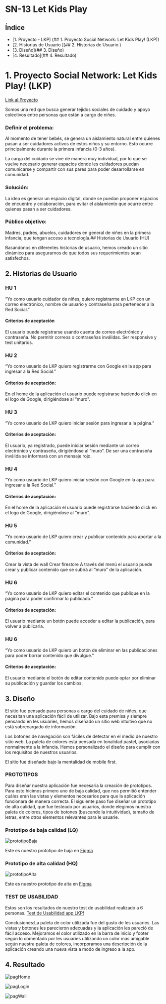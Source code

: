 # SN-13 Let Kids Play

## Índice

* [1. Proyecto - LKP] (## 1. Proyecto  Social Network: Let Kids Play! (LKP))
* [2. Historias de Usuario ](## 2. Historias de Usuario )
* [3. Diseño](## 3. Diseño)
* [4. Resultado](## 4. Resultado)

# 1. Proyecto  Social Network: Let Kids Play! (LKP)

[Link al Proyecto](https://katk4tkat.github.io/DEV006-social-network/src/index.html)

Somos una red que busca generar tejidos sociales de cuidado y apoyo colectivos entre personas que están a cargo de niñes. 

### Definir el problema:
Al momento de tener bebés, se genera un aislamiento natural entre quienes pasan a ser cuidadores activos de estos niños y su entorno. Esto ocurre principalmente durante la primera infancia (0-3 años). 

La carga del cuidado se vive de manera muy individual, por lo que se vuelve necesario generar espacios donde les cuidadores puedan comunicarse y compartir con sus pares para poder desarrollarse en comunidad. 

### Solución: 
La idea es generar un espacio digital, donde se puedan proponer espacios de encuentro y colaboración, para evitar el aislamiento que ocurre entre quienes pasan a ser cuidadores. 

### Público objetivo: 
Madres, padres, abuelos, cuidadores en general de niñes en la primera infancia, que tengan acceso a tecnología.## Historias de Usuario (HU)

Basándonos en diferentes historias de usuario, hemos creado un sitio dinámico para asegurarnos de que todos sus requerimientos sean satisfechos. 

## 2. Historias de Usuario 

### HU 1

“Yo como usuario cuidador de niñes, quiero registrarme en LKP con un correo electrónico, nombre de usuario y contraseña para pertenecer a la Red Social.”

#### Criterios de aceptación
El usuario puede registrarse usando cuenta de correo electrónico y contraseña.
No permitir correos o contraseñas inválidas.
Ser responsive y test unitarios.

### HU 2

“Yo como usuario de LKP quiero registrarme con Google en la app para ingresar a la Red Social.”

#### Criterios de aceptación: 
En el home de la aplicación el usuario puede registrarse haciendo click en el logo de Google, dirigiéndose al “muro".


### HU 3

“Yo como usuario de LKP quiero iniciar sesión para ingresar a la página.”

#### Criterios de aceptación: 

El usuario, ya registrado, puede iniciar sesión mediante un correo electrónico y contraseña, dirigiéndose al “muro”.
De ser una contraseña inválida se informará con un mensaje rojo.

### HU 4

“Yo como usuario de LKP quiero iniciar sesión con Google en la app para ingresar a la Red Social.”

#### Criterios de aceptación: 
En el home de la aplicación el usuario puede registrarse haciendo click en el logo de Google, dirigiéndose al “muro".

### HU 5

“Yo como usuario de LKP quiero crear y publicar contenido para aportar a la comunidad.”

#### Criterios de aceptación:
Crear la vista de wall
Crear firestore
A través del menú el usuario puede crear y publicar contenido que se subirá al “muro” de la aplicación.

### HU 6

“Yo como usuario de LKP quiero editar el contenido que publique en la página para poder confirmar lo publicado.”

#### Criterios de aceptación: 
El usuario mediante un botón puede acceder a editar la publicación, para volver a publicarla.

### HU 6

“Yo como usuario de LKP quiero un botón de eliminar en las publicaciones para poder borrar contenido que divulgue.”

#### Criterios de aceptación: 
El usuario mediante el botón de editar contenido puede optar por eliminar su publicación y guardar los cambios.


## 3. Diseño

El sitio fue pensado para personas a cargo del cuidado de niñes, que necesitan una aplicación fácil de utilizar. Bajo esta premisa y siempre pensando en les usuaries, hemos diseñado un sitio web intuitivo que no está sobrecargado de información.

Los botones de navegación son fáciles de detectar en el medio de nuestro sitio web. La paleta de colores está pensada en tonalidad pastel, asociadas normalmente a la infancia.  Hemos personalizado el diseño para cumplir con los requisitos de nuestros usuarios.

El sitio fue diseñado bajo la mentalidad de mobile first.

### PROTOTIPOS 
Para diseñar nuestra aplicación fue necesaria la creación de prototipos. Para esto hicimos primero uno de baja calidad, que nos permitió entender cuáles eran las vistas y elementos necesarios para que la aplicación funcionara de manera correcta. El siguiente paso fue diseñar un prototipo de alta calidad, que fue testeado por usuarios, donde elegimos nuestra paleta de colores, tipos de botones (buscando la intuitividad), tamaño de letras, entre otros elementos relevantes para le usuarie. 

### Prototipo de baja calidad (LQ)

![prototipoBaja](./src/img/LQFigma.png)

Este es nuestro prototipo de baja  en  [Figma](https://www.figma.com/file/ucwum3SrNhxrcyki3915Ky/SN--13?type=design&node-id=0%3A1&t=4eSYLk0k9PJqPGGo-1)

### Prototipo de alta calidad (HQ)

![prototipoAlta](./src/img/HQFigma.png)

Este es nuestro prototipo de alta en  [Figma](https://www.figma.com/proto/ucwum3SrNhxrcyki3915Ky/SN--13?type=design&node-id=81-46&scaling=min-zoom&page-id=82%3A4&starting-point-node-id=81%3A46)

### TEST DE USABILIDAD

Estos son los resultados de nuestro test de usabilidad realizado a 6 personas. [Test de Usabilidad app LKP!](https://docs.google.com/spreadsheets/d/1DtMQLvV-D1QTsDhatGhz6OLxq3cdxr-5-5TS5Tdr7k0/edit?usp=sharing)

Conclusiones:La paleta de color utilizada fue del gusto de les usuaries. Las vistas y botones les parecieron adecuadas y la aplicación les pareció de fácil acceso.  Mejoramos el color utilizado en la barra de inicio y footer según lo comentado por les usuaries utilizando un color más amigable según nuestra paleta de colores, incorporamos una descripción de la aplicación creando una nueva vista a modo de ingreso a la app.


## 4. Resultado


![pagHome](./src/img/home.png)

![pagLogin](./src/img/login.png)

![pagWall](./src/img/wall.png)

